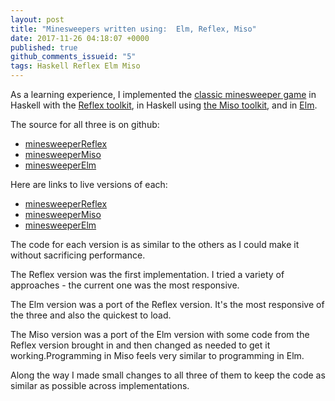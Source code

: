 ```yaml
---
layout: post
title: "Minesweepers written using:  Elm, Reflex, Miso"
date: 2017-11-26 04:18:07 +0000
published: true
github_comments_issueid: "5"
tags: Haskell Reflex Elm Miso
---
```


As a learning experience, I implemented the [classic minesweeper game][minesweeperGame] in Haskell with the [Reflex toolkit][reflex], in Haskell using [the Miso toolkit][miso], and in [Elm][elm].

The source for all three is on github:

* [minesweeperReflex][reflexSource]
* [minesweeperMiso][misoSource]
* [minesweeperElm][elmSource]



Here are links to live versions of each:

* [minesweeperReflex][reflexDemo]
* [minesweeperMiso][misoDemo]
* [minesweeperElm][elmDemo]



[minesweeperGame]: https://en.wikipedia.org/wiki/Minesweeper_(video_game)

[reflex]: https://github.com/reflex-frp/reflex
[miso]: https://haskell-miso.org/
[elm]: http://elm-lang.org/

[reflexSource]: https://github.com/dc25/minesweeperReflex
[misoSource]: https://github.com/dc25/minesweeperMiso
[elmSource]: https://github.com/dc25/minesweeperElm

[reflexDemo]: https://dc25.github.io/minesweeperReflex
[misoDemo]: https://dc25.github.io/minesweeperMiso
[elmDemo]: https://dc25.github.io/minesweeperElm


The code for each version is as similar to the others as I could make it without sacrificing performance.

The Reflex version was the first implementation.  I tried a variety of approaches - the current one was the most responsive.

The Elm version was a port of the Reflex version.  It's the most responsive of the three and also the quickest to load.

The Miso version was a port of the Elm version with some code from the Reflex version brought in and then changed as needed to get it working.Programming in Miso feels very similar to programming in Elm.

Along the way I made small changes to all three of them to keep the code as similar as possible across implementations.

